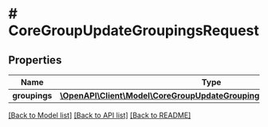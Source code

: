 # # CoreGroupUpdateGroupingsRequest

## Properties

Name | Type | Description | Notes
------------ | ------------- | ------------- | -------------
**groupings** | [**\OpenAPI\Client\Model\CoreGroupUpdateGroupingsRequestGroupingsInner[]**](CoreGroupUpdateGroupingsRequestGroupingsInner.md) |  |

[[Back to Model list]](../../README.md#models) [[Back to API list]](../../README.md#endpoints) [[Back to README]](../../README.md)
